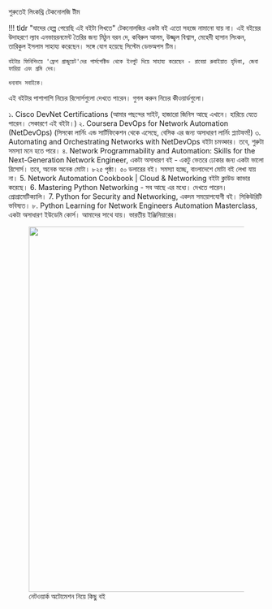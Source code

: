 শুরুতেই লিংকথ্রি টেকনোলজি টীম

!!! tldr "যাদের হেল্প পেয়েছি এই বইটা লিখতে"
    টেকনোলজির একটা বই এতো সহজে নামানো যায় না। এই বইয়ের উদাহরণে ল্যাব এনভায়রনমেন্ট তৈরির জন্য মিঠুন বরন দে, কবিরুল আলম, উজ্জ্বল বিশ্বাস, মেহেদী হাসান লিংকন, তারিকুল ইসলাম সাহায্য করেছেন। সঙ্গে যোগ হয়েছে সিস্টেম ডেভঅপস টিম।

    বইটার ফিনিশিংয়ে 'ফ্রেশ গ্রাজুয়েট'দের পার্সপেক্টিভ থেকে ইনপুট দিয়ে সাহায্য করেছেন - রাবেয়া রুবাইয়াত হৃদিকা, জেবা ফারিয়া এবং প্রমি দেব। 

    ধন্যবাদ সবাইকে।

এই বইটার পাশাপাশি নিচের রিসোর্সগুলো দেখতে পারেন। গুগল করুন নিচের কীওয়ার্ডগুলো।

১. Cisco DevNet Certifications (আমার পছন্দের সাইট, হাজারো জিনিস আছে এখানে। হারিয়ে যেতে পারেন। সেকারণে এই বইটা।)
২. Coursera DevOps for Network Automation (NetDevOps) (সিসকো লার্নিং এন্ড সার্টিফিকেশন থেকে এসেছে, বেসিক এর জন্য অসাধারণ লার্নিং প্ল্যাটফর্ম!)
৩. Automating and Orchestrating Networks with NetDevOps বইটা চমত্কার। তবে, শুরুটা সমস্যা মনে হতে পারে।
৪. Network Programmability and Automation: Skills for the Next-Generation Network Engineer, একটা অসাধারণ বই - একটু ভেতরে ঢোকার জন্য একটা ভালো রিসোর্স। তবে, অনেক অনেক মোটা। ৮২৫ পৃষ্ঠা। ৫০ ডলারের বই। সমস্যা হচ্ছে, বাংলাদেশে মোটা বই লেখা যায় না।
5. Network Automation Cookbook | Cloud & Networking বইটা ক্লাউড কাভার করেছে।
6. Mastering Python Networking - সব আছে এর মধ্যে। দেখতে পারেন। প্রোগ্রামেটিক্যালি।
7. Python for Security and Networking, একদম সময়োপযোগী বই। সিকিউরিটি ভবিষ্যত।
৮. Python Learning for Network Engineers Automation Masterclass, একটা অসাধারণ ইউডেমি কোর্স। আমাদের সাথে যায়। ভারতীয় ইঞ্জিনিয়ারের।

<figure>
  <img src="https://aiwithr.github.io/automation/covers/testone.jpg" width="720" />
  <figcaption>নেটওয়ার্ক অটোমেশন নিয়ে কিছু বই</figcaption>
</figure>